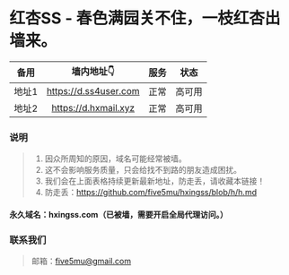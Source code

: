 # 红杏SS - 春色满园关不住，一枝红杏出墙来。

| 备用 | 墙内地址👇 | 服务 | 状态 |
| :----: | :----: | :----: | :----: |
| 地址1 | https://d.ss4user.com | 正常 | 高可用 |
| 地址2 | https://d.hxmail.xyz | 正常 | 高可用 |

### 说明

> 1. 因众所周知的原因，域名可能经常被墙。
> 2. 这不会影响服务质量，只会给找不到路的朋友造成困扰。
> 3. 我们会在上面表格持续更新最新地址，防走丢，请收藏本链接！
> 4. 防走丢：https://github.com/five5mu/hxingss/blob/h/h.md

#### 永久域名：hxingss.com（已被墙，需要开启全局代理访问。）

### 联系我们

> 邮箱：five5mu@gmail.com
